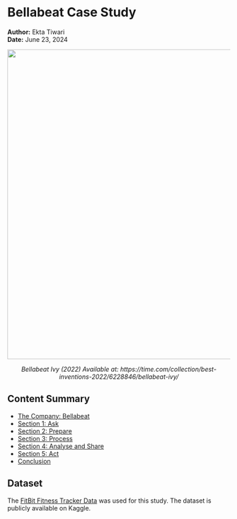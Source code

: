 # Bellabeat Case Study
**Author:** Ekta Tiwari
<br/>
**Date:** June 23, 2024
<br/>

<p align="center">
<img src="https://techcrunch.com/wp-content/uploads/2021/11/5-Bellabeat-Ivy-Blush-Rose-Gold-Fitness-Assistant-1.webp?w=1390&crop=1" width="700"/>
    </p>
<p align="center"> <em>Bellabeat Ivy (2022) Available at: https://time.com/collection/best-inventions-2022/6228846/bellabeat-ivy/</em>
    </p>


## Content Summary
* [The Company: Bellabeat](https://github.com/Ekta0129/google-data-analytics-capstone/blob/main/Bellabeat-Case-Study-Full-Version.md#the-company-bellabeat)
* [Section 1: Ask](https://github.com/Ekta0129/google-data-analytics-capstone/blob/main/Bellabeat-Case-Study-Full-Version.md#section-1-ask)
* [Section 2: Prepare](https://github.com/Ekta0129/google-data-analytics-capstone/blob/main/Bellabeat-Case-Study-Full-Version.md#section-2-prepare)
* [Section 3: Process](https://github.com/Ekta0129/google-data-analytics-capstone/blob/main/Bellabeat-Case-Study-Full-Version.md#section-3-process)
* [Section 4: Analyse and Share](https://github.com/Ekta0129/google-data-analytics-capstone/blob/main/Bellabeat-Case-Study-Full-Version.md#section-4-analyse-and-share)
* [Section 5: Act](https://github.com/Ekta0129/google-data-analytics-capstone/blob/main/Bellabeat-Case-Study-Full-Version.md#section-5-act)
* [Conclusion](https://github.com/Ekta0129/google-data-analytics-capstone/blob/main/Bellabeat-Case-Study-Full-Version.md#conclusion)

## Dataset
The [FitBit Fitness Tracker Data](https://www.kaggle.com/arashnic/fitbit) was used for this study. The dataset is publicly available on Kaggle. 


